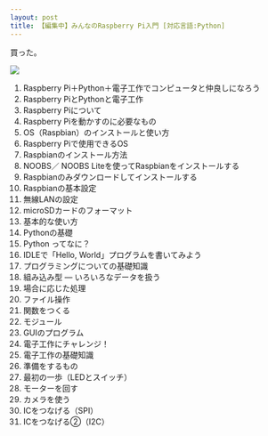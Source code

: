 ```yaml
---
layout: post
title: 【編集中】みんなのRaspberry Pi入門 [対応言語:Python]
---
```


買った。



<a href="http://www.amazon.co.jp/gp/product/4897979722/ref=as_li_ss_il?ie=UTF8&camp=247&creative=7399&creativeASIN=4897979722&linkCode=as2&tag=eyesrobe-22"><img border="0" src="http://ws-fe.amazon-adsystem.com/widgets/q?_encoding=UTF8&ASIN=4897979722&Format=_SL250_&ID=AsinImage&MarketPlace=JP&ServiceVersion=20070822&WS=1&tag=eyesrobe-22" ></a><img src="http://ir-jp.amazon-adsystem.com/e/ir?t=eyesrobe-22&l=as2&o=9&a=4897979722" width="1" height="1" border="0" alt="" style="border:none !important; margin:0px !important;" />



1. Raspberry Pi＋Python＋電子工作でコンピュータと仲良しになろう
  1. Raspberry PiとPythonと電子工作
  2. Raspberry Piについて
  3. Raspberry Piを動かすのに必要なもの
2. OS（Raspbian）のインストールと使い方
  1. Raspberry Piで使用できるOS
  2. Raspbianのインストール方法
  3. NOOBS／ NOOBS Liteを使ってRaspbianをインストールする
  4. Raspbianのみダウンロードしてインストールする
  5. Raspbianの基本設定
  6. 無線LANの設定
  7. microSDカードのフォーマット
  8. 基本的な使い方
3. Pythonの基礎
  1. Python ってなに？
  2. IDLEで「Hello, World」プログラムを書いてみよう
  3. プログラミングについての基礎知識
  4. 組み込み型 ― いろいろなデータを扱う
  5. 場合に応じた処理
  6. ファイル操作
  7. 関数をつくる
  8. モジュール
  9. GUIのプログラム
4. 電子工作にチャレンジ！
  1. 電子工作の基礎知識
  2. 準備をするもの
  3. 最初の一歩（LEDとスイッチ）
  4. モーターを回す
  5. カメラを使う
  6. ICをつなげる（SPI）
  7. ICをつなげる②（I2C）
